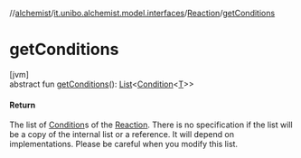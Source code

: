 //[alchemist](../../../index.md)/[it.unibo.alchemist.model.interfaces](../index.md)/[Reaction](index.md)/[getConditions](get-conditions.md)

# getConditions

[jvm]\
abstract fun [getConditions](get-conditions.md)(): [List](https://docs.oracle.com/javase/8/docs/api/java/util/List.html)<[Condition](../-condition/index.md)<[T](../-node/index.md)>>

#### Return

The list of [Condition](../-condition/index.md)s of the [Reaction](index.md). There is no specification if the list will be a copy of the internal list or a reference. It will depend on implementations. Please be careful when you modify this list.
